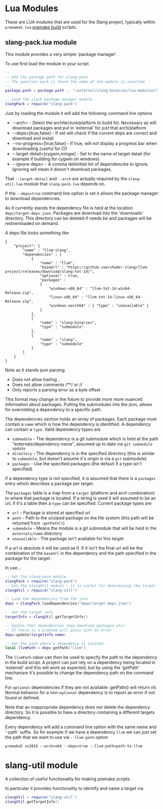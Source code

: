 # Lua Modules 

These are LUA modules that are used for the Slang project, typically within `premake5.lua` [premake build](https://premake.github.io/) scripts.

## slang-pack.lua module

This module provides a very simple 'package manager'. 

To use first load the module in your script.

```lua
--
-- Add the package path for slang-pack
-- The question mark is there the name of the module is inserted.
---
package.path = package.path .. ";external/slang-binaries/lua-modules/?.lua"

-- Load the slack package manager module
slangPack = require("slang-pack")
```

Just by loading the module it will add the following command line options

* --arch= - Select the architecture/platform to build for. Necessary as will download packages and put in 'external' for *just* that arch/platform
* --deps=[true,false] - If set will check if the current deps are correct and download and install 
* --no-progress=[true,false] - If true, will *not* display a progress bar when downloading (useful for CI)
* --target-detail=[cygwin,mingw] - Set to the name of target detail (for example if building for cygwin on windows)
* --ignore-deps= - A comma delimited list of dependencies to ignore. Ignoring will mean it doesn't download packages.

That `--target-detail` and `--arch` are actually required by the `slang-util.lua` module that `slang-pack.lua` depends on. 

If the `--deps=true` command line option is set it allows the package manager to download dependencies. 

As it currently stands the dependency file is held at the location `deps/target-deps.json`. Packages are download into the 'downloads' directory. This directory can be deleted if needs be and packages will be redownloaded on demand.

A deps file looks something like

```
{
    "project": {
        "name" : "llvm-slang",
        "dependencies" : [
            {
                "name" : "llvm",
                "baseUrl" : "https://github.com/shader-slang/llvm-project/releases/download/slang-tot-14/",
                "optional" : true,
                "packages" : 
                {
                    "windows-x86_64" : "llvm-tot-14-win64-Release.zip",
                    "linux-x86_64" : "llvm-tot-14-linux-x86_64-Release.zip",
                    "windows-aarch64" : { "type" : "unavailable" }
                }
            },
            {
                "name" : "slang-binaries",
                "type" : "submodule"
            },
            {
                "name" : "slang",
                "type" : "submodule"
            }
        ]
    }
}
```

Note as it stands json parsing 

* Does not allow trailing ,
* Does not allow comments /**/ or //
* Only reports a parsing error as a byte offset

This format may change in the future to provide more more nuanced information about packages. Putting the submodules into the json, allows for overridding a dependency to a specific path. 

The dependencies section holds an *array* of packages. Each package must contain a `name` which is how the dependency is identified. A dependency can contain a `type`. Valid dependency types are

* `submodule` - The dependency is a git submodule which is held at the path "externals/dependency-name", assumed up to date via `git submodule update`
* `directory` - The dependency is in the specified directory (this is similar to `submodule`, but doesn't assume it's origin is via a `git` submodule) 
* `packages` - Use the specified packages (the default if a type isn't specified)

If a dependency type is *not* specified, it is assumed that there is a `packages` entry which describes a package per target.

The `packages` table is a map from a `target` (platform and arch combination) to where that package is located. If a string is used it will assumed to be an url, if it's a table then a `type` can be specified. Current package types are  

* `url` - Package is stored at specified url 
* `path` - Path to the unziped package on the file system (this path will be returned from `:getPath()`)
* `submodule` - Means the module is a git submodule that will be held in the `externals/name` directory
* `unavailable` - The package isn't available for this target

If a url is absolute it will be used as if. If it isn't the final url will be the combination of the `baseUrl` in the dependency and the path specified in the package for the target.

In use...

```lua
-- Get the slang-pack module
slangPack = require("slang-pack")
-- Get the slangUtil module - it is useful for determining the target
slangUtil = require("slang-util")

-- Load the dependencies from the json
deps = slangPack.loadDependencies("deps/target-deps.json")

-- Get the target info
targetInfo = slangUtil.getTargetInfo()

-- Update thet dependencies (may download packages etc)
-- If there is a problem will panic with an error
deps:update(targetInfo.name)

-- Get the path where a dependency is located.
local llvmPath = deps:getPath("llvm")
```

The `llvmPath` value can then be used to specify the path to the dependency in the build script. A project can just rely on a dependency being located in 'external' and this will work as expected, but by using the 'getPath' mechanism it's possible to change the dependency path on the command line. 

For `optional` dependencies if they are not available :getPath() will return nil. Normal behavior for a non-`optional` dependency is to report an error if not found or defined. 

Note that an inappropriate dependency does *not* delete the dependency directory. So it is possible to have a directory containing a different targets dependency.

Every dependency will add a command line option with the same name and '-path' suffix. So for example if we have a dependency `llvm` we can just set the path that we want to use via `--llvm-path` option

```
premake5 vs2019 --arch=x64 --deps=true --llvm-path=path-to-llvm
```

# slang-util module

A collection of useful functionality for making premake scripts. 

In particular it provides functionality to identify and name a target via 

```lua
slangUtil = require("slang-util")
slangUtil.getTargetInfo()
```
